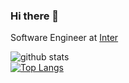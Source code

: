 ### Hi there 👋

Software Engineer at [Inter](https://www.bancointer.com.br)



![github stats](https://github-readme-stats.vercel.app/api?username=leonardobiffi&include_all_commits&show_icons=true&theme=dracula)
<br>
[![Top Langs](https://github-readme-stats.vercel.app/api/top-langs/?username=leonardobiffi&theme=dracula&hide=javascript,html,php,css)](https://github.com/anuraghazra/github-readme-stats)

